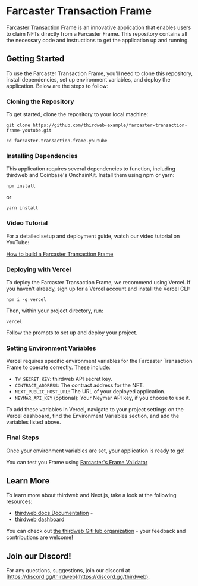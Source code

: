# Farcaster Transaction Frame

Farcaster Transaction Frame is an innovative application that enables users to claim NFTs directly from a Farcaster Frame. This repository contains all the necessary code and instructions to get the application up and running.

## Getting Started

To use the Farcaster Transaction Frame, you'll need to clone this repository, install dependencies, set up environment variables, and deploy the application. Below are the steps to follow:

### Cloning the Repository

To get started, clone the repository to your local machine:
```
git clone https://github.com/thirdweb-example/farcaster-transaction-frame-youtube.git
```
```
cd farcaster-transaction-frame-youtube
```


### Installing Dependencies

This application requires several dependencies to function, including thirdweb and Coinbase's OnchainKit. Install them using npm or yarn:

```
npm install
```
or
```
yarn install
```


### Video Tutorial

For a detailed setup and deployment guide, watch our video tutorial on YouTube:

[How to build a Farcaster Transaction Frame](https://youtu.be/j7U97ZgnDts)

### Deploying with Vercel

To deploy the Farcaster Transaction Frame, we recommend using Vercel. If you haven't already, sign up for a Vercel account and install the Vercel CLI:

```
npm i -g vercel
```

Then, within your project directory, run:
```
vercel
```


Follow the prompts to set up and deploy your project.

### Setting Environment Variables

Vercel requires specific environment variables for the Farcaster Transaction Frame to operate correctly. These include:

- `TW_SECRET_KEY`: thirdweb API secret key.
- `CONTRACT_ADDRESS`: The contract address for the NFT.
- `NEXT_PUBLIC_HOST_URL`: The URL of your deployed application.
- `NEYMAR_API_KEY` (optional): Your Neymar API key, if you choose to use it.

To add these variables in Vercel, navigate to your project settings on the Vercel dashboard, find the Environment Variables section, and add the variables listed above.

### Final Steps

Once your environment variables are set, your application is ready to go! 

You can test you Frame using [Farcaster's Frame Validator](https://warpcast.com/~/developers/frames)

## Learn More

To learn more about thirdweb and Next.js, take a look at the following resources:

- [thirdweb docs Documentation](https://portal.thirdweb.com) - 
- [thirdweb dashboard](https://thirdweb.com)

You can check out [the thirdweb GitHub organization](https://github.com/thirdweb-dev) - your feedback and contributions are welcome!

## Join our Discord!

For any questions, suggestions, join our discord at [https://discord.gg/thirdweb](https://discord.gg/thirdweb).